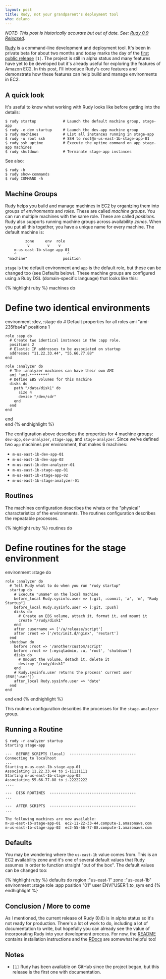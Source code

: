 ```yaml
---
layout: post
title: Rudy, not your grandparent's deployment tool
who: delano
---
```


*NOTE: This post is historically accurate but out of date. See: [Rudy 0.9 Released](/blog/2009/08/10/rudy-0.9-released/).* 

[Rudy](http://github.com/solutious/rudy) is a command-line development and deployment tool. It's been in private beta for about two months and today marks the day of the [first public release](http://github.com/solutious/rudy/tree/0.6) `[1]`. The project is still in alpha status and many features have yet to be developed but it's already useful for exploring the features of Amazon EC2. In this post, I'll introduce Rudy's core features and demonstrate how these features can help build and manage environments in EC2.  

## A quick look

It's useful to know what working with Rudy looks like before getting into the details:

    $ rudy startup            # Launch the default machine group, stage-app
    $ rudy -e dev startup     # Launch the dev-app machine group
    $ rudy machines           # List all instances running in stage-app
    $ rudy -u root ssh        # SSH to root@m-us-east-1b-stage-app-01
    $ rudy ssh uptime         # Execute the uptime command on app stage-app machines
    $ rudy shutdown           # Terminate stage-app instances

See also:

    $ rudy -h 
    $ rudy show-commands
    $ rudy COMMAND -h


## Machine Groups

Rudy helps you build and manage machines in EC2 by organizing them into groups of _environments_ and _roles_. These are called _machine groups_. You can run multiple machines with the same role. These are called _positions_. Rudy also supports running machine groups across availability _zones_. When you put all this together, you have a unique name for every machine. The default machine is:

             zone     env  role
              v        v    v   
        m-us-east-1b-stage-app-01
        ^                       ^
     "machine"                position
     

`stage` is the default environment and `app` is the default role, but these can be changed too (see Defaults below). These machine groups are configured using a Ruby DSL (domain-specific language) that looks like this:

{% highlight ruby %}
machines do
  # Define two identical environments
  environment :dev, :stage do
    # Default properties for all roles
    ami "ami-235fba4a"
    positions 1
    
    role :app do
      # Create two identical instances in the :app role. 
      positions 2
      # Elastic IP addresses to be associated on startup
      addresses "11.22.33.44", "55.66.77.88"
    end
    
    role :analyzer do
      # The :analyzer machines can have their own AMI
      ami "ami-********"
      # Define EBS volumes for this machine
      disks do
        path "/data/disk1" do
          size 4
          device "/dev/sdr"
        end
      end
    end
    
  end    
end
{% endhighlight %}


The configuration above describes the properties for 4 machine groups: `dev-app`, `dev-analyzer`, `stage-app`, and `stage-analyzer`. Since we've defined two `app` machines per environment, that makes 6 machines:

* `m-us-east-1b-dev-app-01`
* `m-us-east-1b-dev-app-02`
* `m-us-east-1b-dev-analyzer-01`
* `m-us-east-1b-stage-app-01`
* `m-us-east-1b-stage-app-02`
* `m-us-east-1b-stage-analyzer-01`


## Routines

The machines configuration describes the whats or the "physical" characteristics of the environments. The routines configuration describes the repeatable processes. 

{% highlight ruby %}
routines do
  # Define routines for the stage environment
  environment :stage do

    role :analyzer do
      # Tell Rudy what to do when you run "rudy startup"
      startup do
        # Execute "uname" on the local machine
        before_local Rudy.sysinfo.user => [:git, :commit, 'a', 'm', "Rudy Startup"]
        before_local Rudy.sysinfo.user => [:git, :push]
        disks do
          # Create an EBS volume, attach it, format it, and mount it
          create "/rudy/disk1"
        end
        after :username => ['/a/release/script']
        after :root => ['/etc/init.d/nginx', 'restart']
      end
      shutdown do
        before :root => '/another/custom/script'
        before :root => [:mysqladmin, :u, 'root', 'shutdown']
        disks do
          # Umount the volume, detach it, delete it
          destroy "/rudy/disk1"
        end
        # Rudy.sysinfo.user returns the process' current user (ENV['user'])
        after_local Rudy.sysinfo.user => "date"
      end    
    end
    
  end
end
{% endhighlight %}

This routines configuration describes the processes for the `stage-analyzer` group. 


## Running a Routine

    $ rudy -r analyzer startup
    Starting stage-app
    
    ---  BEFORE SCRIPTS (local)  ------------------------------
    Connecting to localhost
    ...
    Starting m-us-east-1b-stage-app-01
    Associating 11.22.33.44 to i-11111111
    Starting m-us-east-1b-stage-app-02
    Associating 55.66.77.88 to i-22222222
    ....
    
    ---  DISK ROUTINES  ---------------------------------------
    ...
    
    ---  AFTER SCRIPTS  ---------------------------------------
    ...
    
    The following machines are now available:
    m-us-east-1b-stage-app-01  ec2-11-22-33-44.compute-1.amazonaws.com
    m-us-east-1b-stage-app-02  ec2-55-66-77-88.compute-1.amazonaws.com
  

## Defaults

You may be wondering where the `us-east-1b` value comes from. This is an EC2 availability zone and it's one of several default values that Rudy assumes in order to function straight "out of the box". The default values can be changed too:

{% highlight ruby %}
defaults do
  region :"us-east-1" 
  zone :"us-east-1b"
  environment :stage
  role :app
  position "01"
  user ENV['USER'].to_sym
end
{% endhighlight %}



## Conclusion / More to come

As I mentioned, the current release of Rudy (0.6) is in alpha status so it's not ready for production. There's a lot of work to do, including a lot of documentation to write, but hopefully you can already see the value of incorporating Rudy into your development process. For now, the [README](http://github.com/solutious/rudy) contains installation instructions and the [RDocs](http://opensource.solutious.com/rudy) are somewhat helpful too!

## Notes

* `[1]` Rudy has been available on GitHub since the project began, but this release is the first one with documentation.


